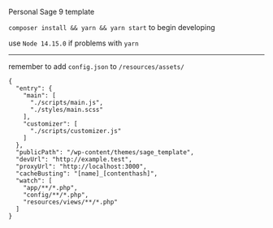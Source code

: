 Personal Sage 9 template

`composer install && yarn && yarn start` to begin developing

use `Node 14.15.0` if problems with `yarn`

---
remember to add `config.json` to `/resources/assets/`
```
{
  "entry": {
    "main": [
      "./scripts/main.js",
      "./styles/main.scss"
    ],
    "customizer": [
      "./scripts/customizer.js"
    ]
  },
  "publicPath": "/wp-content/themes/sage_template",
  "devUrl": "http://example.test",
  "proxyUrl": "http://localhost:3000",
  "cacheBusting": "[name]_[contenthash]",
  "watch": [
    "app/**/*.php",
    "config/**/*.php",
    "resources/views/**/*.php"
  ]
}
```
